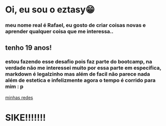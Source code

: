 # Oi, eu sou o eztasy😁
### meu nome real é Rafael, eu gosto de criar coisas novas e aprender qualquer coisa que me interessa..

## tenho 19 anos!

### estou fazendo esse desafio pois faz parte do bootcamp, na verdade não me interessei muito por essa parte em especifica, markdown é legalzinho mas além de facil não parece nada além de estetica e infelizmente agora o tempo é corrido para mim : p

[minhas redes](https://www.google.com/search?sca_esv=02a4ee299fbe318f&sca_upv=1&rlz=1C1FNES_pt-BRBR1053BR1053&q=toy+chica+hacker&udm=2&fbs=AEQNm0AuaLfhdrtx2b9ODfK0pnmi046uB92frSWoVskpBryHTrdWqiVbaH6EqK0Fq9hkAkqRDuhGs7UQnPtZiL0Bzcj78aaFR2vnR4DfQyahVzxKNV848i-6FCdSRVA3HcX_I47exC481PBvbM7jsTw0iQrl5SRWPTL8yiWt3dCL13-uffgzTTk0LM5bUhxQ8L1DOUMhUOZNPEyn-eP_ddgZoKyXqBVN1Q&sa=X&ved=2ahUKEwjPxsDflJ2HAxUeLbkGHexiB1gQtKgLegQIDBAB&biw=1366&bih=641&dpr=1) 
# SIKE!!!!!!!
